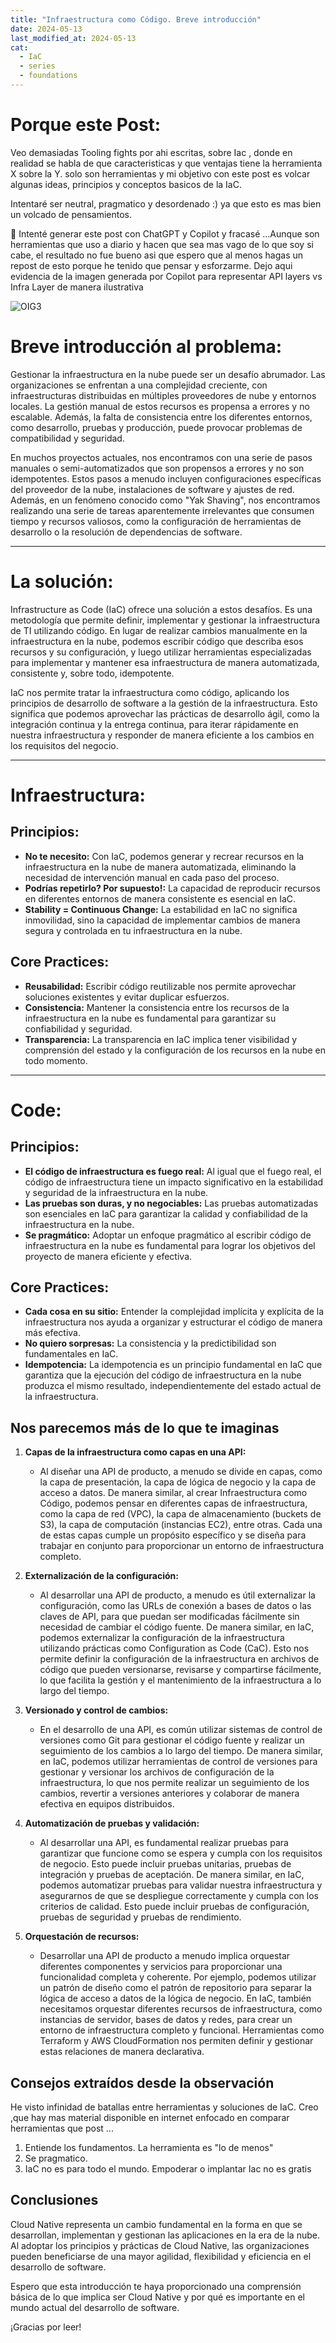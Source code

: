```yaml
---
title: "Infraestructura como Código. Breve introducción"
date: 2024-05-13
last_modified_at: 2024-05-13
cat:
  - IaC
  - series
  - foundations
---
```


# Porque este Post:

Veo demasiadas Tooling fights por ahi escritas, sobre Iac , donde en realidad se habla de que caracteristicas y que ventajas tiene la herramienta X sobre la Y. solo son herramientas y mi objetivo con este post es volcar algunas ideas, principios y conceptos basicos de la IaC. 

Intentaré ser neutral, pragmatico y desordenado :) ya que esto es mas bien un volcado de pensamientos. 

📓 Intenté generar este post con ChatGPT y Copilot  y fracasé ...Aunque  son herramientas que uso a diario y hacen que sea mas vago de lo que soy si cabe, el resultado no fue bueno asi que espero que al menos hagas un repost de esto porque he tenido que pensar y esforzarme. Dejo aqui evidencia de la imagen generada por Copilot para representar API layers vs Infra Layer de manera ilustrativa 

![OIG3](https://github.com/our-learning-path/learning-path-erasmo-2024/assets/1197538/9eed00f4-1228-49db-afe6-69555c4ad2cd)



# Breve introducción al problema:

Gestionar la infraestructura en la nube puede ser un desafío abrumador. Las organizaciones se enfrentan a una complejidad creciente, con infraestructuras distribuidas en múltiples proveedores de nube y entornos locales. La gestión manual de estos recursos es propensa a errores y no escalable. Además, la falta de consistencia entre los diferentes entornos, como desarrollo, pruebas y producción, puede provocar problemas de compatibilidad y seguridad.

En muchos proyectos actuales, nos encontramos con una serie de pasos manuales o semi-automatizados que son propensos a errores y no son idempotentes. Estos pasos a menudo incluyen configuraciones específicas del proveedor de la nube, instalaciones de software y ajustes de red. Además, en un fenómeno conocido como "Yak Shaving", nos encontramos realizando una serie de tareas aparentemente irrelevantes que consumen tiempo y recursos valiosos, como la configuración de herramientas de desarrollo o la resolución de dependencias de software.

---

# La solución:

Infrastructure as Code (IaC) ofrece una solución a estos desafíos. Es una metodología que permite definir, implementar y gestionar la infraestructura de TI utilizando código. En lugar de realizar cambios manualmente en la infraestructura en la nube, podemos escribir código que describa esos recursos y su configuración, y luego utilizar herramientas especializadas para implementar y mantener esa infraestructura de manera automatizada, consistente y, sobre todo, idempotente.

IaC nos permite tratar la infraestructura como código, aplicando los principios de desarrollo de software a la gestión de la infraestructura. Esto significa que podemos aprovechar las prácticas de desarrollo ágil, como la integración continua y la entrega continua, para iterar rápidamente en nuestra infraestructura y responder de manera eficiente a los cambios en los requisitos del negocio.

---

# Infraestructura:

## Principios:
- **No te necesito:** Con IaC, podemos generar y recrear recursos en la infraestructura en la nube de manera automatizada, eliminando la necesidad de intervención manual en cada paso del proceso.
- **Podrías repetirlo? Por supuesto!:** La capacidad de reproducir recursos en diferentes entornos de manera consistente es esencial en IaC.
- **Stability = Continuous Change:** La estabilidad en IaC no significa inmovilidad, sino la capacidad de implementar cambios de manera segura y controlada en tu infraestructura en la nube.

## Core Practices:
- **Reusabilidad:** Escribir código reutilizable nos permite aprovechar soluciones existentes y evitar duplicar esfuerzos.
- **Consistencia:** Mantener la consistencia entre los recursos de la infraestructura en la nube es fundamental para garantizar su confiabilidad y seguridad.
- **Transparencia:** La transparencia en IaC implica tener visibilidad y comprensión del estado y la configuración de los recursos en la nube en todo momento.

---

# Code:

## Principios:
- **El código de infraestructura es fuego real:** Al igual que el fuego real, el código de infraestructura tiene un impacto significativo en la estabilidad y seguridad de la infraestructura en la nube.
- **Las pruebas son duras, y no negociables:** Las pruebas automatizadas son esenciales en IaC para garantizar la calidad y confiabilidad de la infraestructura en la nube.
- **Se pragmático:** Adoptar un enfoque pragmático al escribir código de infraestructura en la nube es fundamental para lograr los objetivos del proyecto de manera eficiente y efectiva.

## Core Practices:
- **Cada cosa en su sitio:** Entender la complejidad implícita y explícita de la infraestructura nos ayuda a organizar y estructurar el código de manera más efectiva.
- **No quiero sorpresas:** La consistencia y la predictibilidad son fundamentales en IaC.
- **Idempotencia:** La idempotencia es un principio fundamental en IaC que garantiza que la ejecución del código de infraestructura en la nube produzca el mismo resultado, independientemente del estado actual de la infraestructura.

## Nos parecemos más de lo que te imaginas

1. **Capas de la infraestructura como capas en una API:**
   - Al diseñar una API de producto, a menudo se divide en capas, como la capa de presentación, la capa de lógica de negocio y la capa de acceso a datos. De manera similar, al crear Infraestructura como Código, podemos pensar en diferentes capas de infraestructura, como la capa de red (VPC), la capa de almacenamiento (buckets de S3), la capa de computación (instancias EC2), entre otras. Cada una de estas capas cumple un propósito específico y se diseña para trabajar en conjunto para proporcionar un entorno de infraestructura completo.

2. **Externalización de la configuración:**
   - Al desarrollar una API de producto, a menudo es útil externalizar la configuración, como las URLs de conexión a bases de datos o las claves de API, para que puedan ser modificadas fácilmente sin necesidad de cambiar el código fuente. De manera similar, en IaC, podemos externalizar la configuración de la infraestructura utilizando prácticas como Configuration as Code (CaC). Esto nos permite definir la configuración de la infraestructura en archivos de código que pueden versionarse, revisarse y compartirse fácilmente, lo que facilita la gestión y el mantenimiento de la infraestructura a lo largo del tiempo.

3. **Versionado y control de cambios:**
   - En el desarrollo de una API, es común utilizar sistemas de control de versiones como Git para gestionar el código fuente y realizar un seguimiento de los cambios a lo largo del tiempo. De manera similar, en IaC, podemos utilizar herramientas de control de versiones para gestionar y versionar los archivos de configuración de la infraestructura, lo que nos permite realizar un seguimiento de los cambios, revertir a versiones anteriores y colaborar de manera efectiva en equipos distribuidos.

4. **Automatización de pruebas y validación:**
   - Al desarrollar una API, es fundamental realizar pruebas para garantizar que funcione como se espera y cumpla con los requisitos de negocio. Esto puede incluir pruebas unitarias, pruebas de integración y pruebas de aceptación. De manera similar, en IaC, podemos automatizar pruebas para validar nuestra infraestructura y asegurarnos de que se despliegue correctamente y cumpla con los criterios de calidad. Esto puede incluir pruebas de configuración, pruebas de seguridad y pruebas de rendimiento.

5. **Orquestación de recursos:**
   - Desarrollar una API de producto a menudo implica orquestar diferentes componentes y servicios para proporcionar una funcionalidad completa y coherente. Por ejemplo, podemos utilizar un patrón de diseño como el patrón de repositorio para separar la lógica de acceso a datos de la lógica de negocio. En IaC, también necesitamos orquestar diferentes recursos de infraestructura, como instancias de servidor, bases de datos y redes, para crear un entorno de infraestructura completo y funcional. Herramientas como Terraform y AWS CloudFormation nos permiten definir y gestionar estas relaciones de manera declarativa.

## Consejos extraídos desde la observación

He visto infinidad de batallas entre herramientas y soluciones de IaC. Creo ,que hay mas material disponible en internet enfocado en comparar herramientas que post ...


1. Entiende los fundamentos. La herramienta es "lo de menos" 
2. Se pragmatico. 
3. IaC no es para todo el mundo. Empoderar o implantar Iac no es gratis 
## Conclusiones

Cloud Native representa un cambio fundamental en la forma en que se desarrollan, implementan y gestionan las aplicaciones en la era de la nube. Al adoptar los principios y prácticas de Cloud Native, las organizaciones pueden beneficiarse de una mayor agilidad, flexibilidad y eficiencia en el desarrollo de software.

Espero que esta introducción te haya proporcionado una comprensión básica de lo que implica ser Cloud Native y por qué es importante en el mundo actual del desarrollo de software.

¡Gracias por leer!

